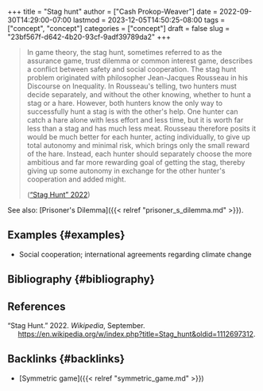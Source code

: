 +++
title = "Stag hunt"
author = ["Cash Prokop-Weaver"]
date = 2022-09-30T14:29:00-07:00
lastmod = 2023-12-05T14:50:25-08:00
tags = ["concept", "concept"]
categories = ["concept"]
draft = false
slug = "23bf567f-d642-4b20-93cf-9adf39789da2"
+++

> In game theory, the stag hunt, sometimes referred to as the assurance game, trust dilemma or common interest game, describes a conflict between safety and social cooperation. The stag hunt problem originated with philosopher Jean-Jacques Rousseau in his Discourse on Inequality. In Rousseau's telling, two hunters must decide separately, and without the other knowing, whether to hunt a stag or a hare. However, both hunters know the only way to successfully hunt a stag is with the other's help. One hunter can catch a hare alone with less effort and less time, but it is worth far less than a stag and has much less meat. Rousseau therefore posits it would be much better for each hunter, acting individually, to give up total autonomy and minimal risk, which brings only the small reward of the hare. Instead, each hunter should separately choose the more ambitious and far more rewarding goal of getting the stag, thereby giving up some autonomy in exchange for the other hunter's cooperation and added might.
>
> (<a href="#citeproc_bib_item_1">“Stag Hunt” 2022</a>)

See also: [Prisoner's Dilemma]({{< relref "prisoner_s_dilemma.md" >}}).


## Examples {#examples}

-   Social cooperation; international agreements regarding climate change


## Bibliography {#bibliography}

## References

<style>.csl-entry{text-indent: -1.5em; margin-left: 1.5em;}</style><div class="csl-bib-body">
  <div class="csl-entry"><a id="citeproc_bib_item_1"></a>“Stag Hunt.” 2022. <i>Wikipedia</i>, September. <a href="https://en.wikipedia.org/w/index.php?title=Stag_hunt&oldid=1112697312">https://en.wikipedia.org/w/index.php?title=Stag_hunt&#38;oldid=1112697312</a>.</div>
</div>


## Backlinks {#backlinks}

-   [Symmetric game]({{< relref "symmetric_game.md" >}})
